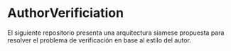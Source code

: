 # AuthorVerificiation
El siguiente repositorio presenta una arquitectura siamese propuesta para resolver el problema de verificación en base al estilo del autor.
